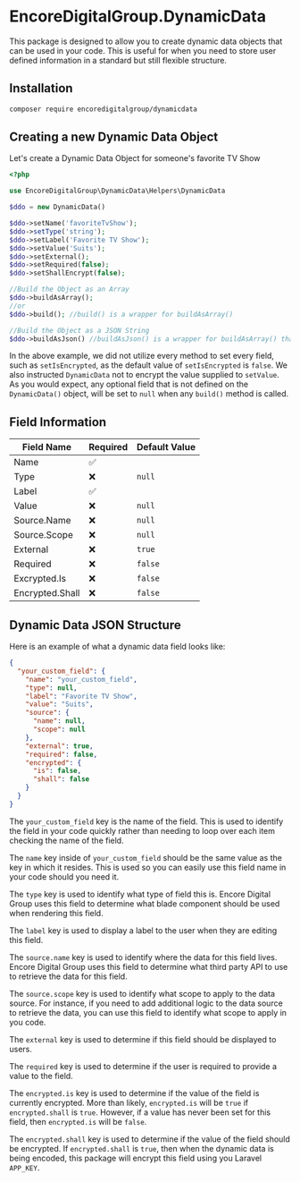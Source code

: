 # EncoreDigitalGroup.DynamicData
This package is designed to allow you to create dynamic data objects that can be used in your code.
This is useful for when you need to store user defined information in a standard but still flexible structure.

## Installation
```bash
composer require encoredigitalgroup/dynamicdata
```

## Creating a new Dynamic Data Object
Let's create a Dynamic Data Object for someone's favorite TV Show
```php
<?php

use EncoreDigitalGroup\DynamicData\Helpers\DynamicData

$ddo = new DynamicData()

$ddo->setName('favoriteTvShow');
$ddo->setType('string');
$ddo->setLabel('Favorite TV Show');
$ddo->setValue('Suits');
$ddo->setExternal();
$ddo->setRequired(false);
$ddo->setShallEncrypt(false);

//Build the Object as an Array
$ddo->buildAsArray();
//or
$ddo->build(); //build() is a wrapper for buildAsArray()

//Build the Object as a JSON String
$ddo->buildAsJson() //buildAsJson() is a wrapper for buildAsArray() that also runs json_encode() prior to returning the encoding JSON String
```
In the above example, we did not utilize every method to set every field, such as `setIsEncrypted`, as the default value of `setIsEncrypted` is `false`. We also instructed `DynamicData` not to encrypt the value supplied to `setValue`.
As you would expect, any optional field that is not defined on the `DynamicData()` object, will be set to `null` when any `build()` method is called.

## Field Information
|Field Name     |Required|Default Value|
|---            |---     |---          |
|Name           |✅     |              |
|Type  	        |❌     |`null `       |
|Label 	        |✅     |              |
|Value 	        |❌     |`null`        |
|Source.Name    |❌     |`null`        |
|Source.Scope 	|❌     |`null`        |
|External     	|❌     |`true`        |
|Required 	    |❌     |`false`       |
|Excrypted.Is 	|❌     |`false`       |
|Encrypted.Shall|❌     |`false`       |


## Dynamic Data JSON Structure
Here is an example of what a dynamic data field looks like:

```json
{
  "your_custom_field": {
    "name": "your_custom_field",
    "type": null,
    "label": "Favorite TV Show",
    "value": "Suits",
    "source": {
      "name": null,
      "scope": null
    },
    "external": true,
    "required": false,
    "encrypted": {
      "is": false,
      "shall": false
    }
  }
}
```
The `your_custom_field` key is the name of the field.
This is used to identify the field in your code quickly rather than needing to loop over
each item checking the name of the field.

The `name` key inside of `your_custom_field` should be the same value as the key in which it resides.
This is used so you can easily use this field name in your code should you need it.

The `type` key is used to identify what type of field this is. Encore Digital Group uses this field to determine what blade component
should be used when rendering this field.

The `label` key is used to display a label to the user when they are editing this field.

The `source.name` key is used to identify where the data for this field lives. Encore Digital Group uses this field to
determine what third party API to use to retrieve the data for this field.

The `source.scope` key is used to identify what scope to apply to the data source. For instance, if you need to add additional logic
to the data source to retrieve the data, you can use this field to identify what scope to apply in you code.

The `external` key is used to determine if this field should be displayed to users.

The `required` key is used to determine if the user is required to provide a value to the field.

The `encrypted.is` key is used to determine if the value of the field is currently encrypted. More than likely,
 `encrypted.is` will be `true` if `encrypted.shall` is `true`. However, if a value has never been set for this field, then `encrypted.is` will be `false`.

The `encrypted.shall` key is used to determine if the value of the field should be encrypted. If `encrypted.shall` is `true`, then when the dynamic data is being
encoded, this package will encrypt this field using you Laravel `APP_KEY`.
